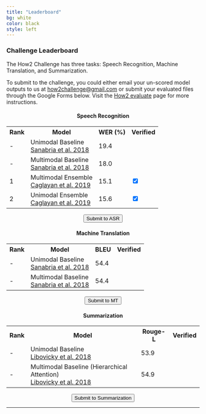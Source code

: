 ```yaml
---
title: "Leaderboard"
bg: white
color: black
style: left
---
```


### Challenge Leaderboard

The How2 Challenge has three tasks: Speech Recognition, Machine Translation, and Summarization. 

To submit to the challenge, you could either email your un-scored model outputs to us at <how2challenge@gmail.com> or submit your evaluated files through the Google Forms below. Visit the <a href="https://github.com/srvk/how2-dataset/blob/master/README.md#how2-evaluate">How2 evaluate</a> page for more instructions.


<div align="center">
<h4>Speech Recognition</h4>
<table width="80%" class="tg">
  <tr>
    <th class="tg-qnmb">Rank</th>
    <th class="tg-qnmb">Model</th>
    <th class="tg-qnmb">WER (%)</th>
    <th class="tg-qnmb">Verified</th>
  </tr>
  <tr>
    <td class="tg-fqar">-</td>
    <td class="tg-fqar">Unimodal Baseline<br><a href="https://arxiv.org/abs/1811.00347">Sanabria et al. 2018</a></td>
    <td class="tg-fqar">19.4</td>
    <td class="tg-fqar"></td>
  </tr>
  <tr>
    <td class="tg-fqar">-</td>
    <td class="tg-fqar">Multimodal Baseline <br><a href="https://arxiv.org/abs/1811.00347">Sanabria et al. 2018</a></td>
    <td class="tg-fqar">18.0</td>
    <td class="tg-fqar"></td>
  </tr>
  <tr>
    <td class="tg-s6z2">1</td>
    <td class="tg-jlrw">Multimodal Ensemble <br><a href="">Caglayan et al. 2019</a></td>
    <td class="tg-jlrw">15.1</td>
    <td class="tg-jlrw"><input type="checkbox" checked="checked" onclick="return false;"></td>
  </tr>
  <tr>
    <td class="tg-s6z2">2</td>
    <td class="tg-jlrw">Unimodal Ensemble <br><a href="">Caglayan et al. 2019</a></td>
    <td class="tg-jlrw">15.6</td>
    <td class="tg-jlrw"><input type="checkbox" checked="checked" onclick="return false;"></td>
  </tr>
</table>
  <button type="button" class="btncls" onclick="location.href = 'https://forms.gle/z8Q7Qhbw2Ku6MmKbA';">Submit to ASR</button>
  
  
  <h4>Machine Translation</h4>
<table width="80%" class="tg">
  <tr>
    <th class="tg-qnmb">Rank</th>
    <th class="tg-qnmb">Model</th>
    <th class="tg-qnmb">BLEU</th>
    <th class="tg-qnmb">Verified</th>
  </tr>
  <tr>
    <td class="tg-fqar">-</td>
    <td class="tg-fqar">Unimodal Baseline<br><a href="https://arxiv.org/abs/1811.00347">Sanabria et al. 2018</a></td>
    <td class="tg-fqar">54.4</td>
    <td class="tg-fqar"></td>
  </tr>
  <tr>
    <td class="tg-fqar">-</td>
    <td class="tg-fqar">Multimodal Baseline <br><a href="https://arxiv.org/abs/1811.00347">Sanabria et al. 2018</a></td>
    <td class="tg-fqar">54.4</td>
    <td class="tg-fqar"></td>
  </tr>
</table>
  <button type="button" class="btncls" onclick="location.href = 'https://forms.gle/27ABz4niLAzW2EHA6';">Submit to MT</button>
  
  
  <h4>Summarization</h4>
<table width="80%" class="tg">
  <tr>
    <th class="tg-qnmb">Rank</th>
    <th class="tg-qnmb">Model</th>
    <th class="tg-qnmb">Rouge-L</th>
    <th class="tg-qnmb">Verified</th>
  </tr>
  <tr>
    <td class="tg-fqar">-</td>
    <td class="tg-fqar">Unimodal Baseline<br><a href="https://nips2018vigil.github.io/static/papers/accepted/8.pdf">Libovicky et al. 2018</a></td>
    <td class="tg-fqar">53.9</td>
    <td class="tg-fqar"></td>
  </tr>
  <tr>
    <td class="tg-fqar">-</td>
    <td class="tg-fqar">Multimodal Baseline (Hierarchical Attention)<br><a href="https://nips2018vigil.github.io/static/papers/accepted/8.pdf">Libovicky et al. 2018</a></td>
    <td class="tg-fqar">54.9</td>
    <td class="tg-fqar"></td>
  </tr>
</table>
  <button type="button" class="btncls" onclick="location.href = 'https://forms.gle/ffTeQYcRaCYiGYsN9';">Submit to Summarization</button>
</div>



* * *
